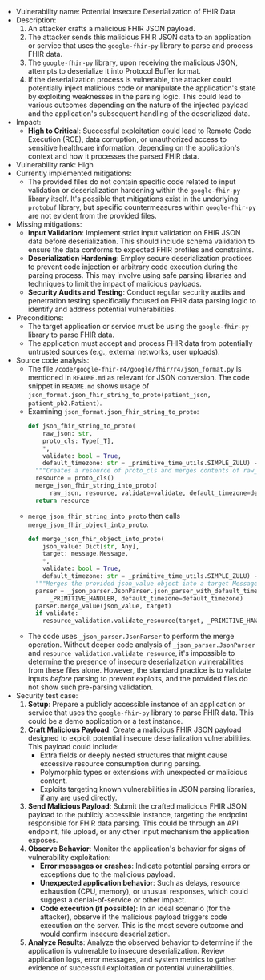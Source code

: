 - Vulnerability name: Potential Insecure Deserialization of FHIR Data
- Description:
    1. An attacker crafts a malicious FHIR JSON payload.
    2. The attacker sends this malicious FHIR JSON data to an application or service that uses the `google-fhir-py` library to parse and process FHIR data.
    3. The `google-fhir-py` library, upon receiving the malicious JSON, attempts to deserialize it into Protocol Buffer format.
    4. If the deserialization process is vulnerable, the attacker could potentially inject malicious code or manipulate the application's state by exploiting weaknesses in the parsing logic. This could lead to various outcomes depending on the nature of the injected payload and the application's subsequent handling of the deserialized data.
- Impact:
    - **High to Critical**: Successful exploitation could lead to Remote Code Execution (RCE), data corruption, or unauthorized access to sensitive healthcare information, depending on the application's context and how it processes the parsed FHIR data.
- Vulnerability rank: High
- Currently implemented mitigations:
    - The provided files do not contain specific code related to input validation or deserialization hardening within the `google-fhir-py` library itself. It's possible that mitigations exist in the underlying `protobuf` library, but specific countermeasures within `google-fhir-py` are not evident from the provided files.
- Missing mitigations:
    - **Input Validation**: Implement strict input validation on FHIR JSON data before deserialization. This should include schema validation to ensure the data conforms to expected FHIR profiles and constraints.
    - **Deserialization Hardening**: Employ secure deserialization practices to prevent code injection or arbitrary code execution during the parsing process. This may involve using safe parsing libraries and techniques to limit the impact of malicious payloads.
    - **Security Audits and Testing**: Conduct regular security audits and penetration testing specifically focused on FHIR data parsing logic to identify and address potential vulnerabilities.
- Preconditions:
    - The target application or service must be using the `google-fhir-py` library to parse FHIR data.
    - The application must accept and process FHIR data from potentially untrusted sources (e.g., external networks, user uploads).
- Source code analysis:
    - The file `/code/google-fhir-r4/google/fhir/r4/json_format.py` is mentioned in `README.md` as relevant for JSON conversion. The code snippet in `README.md` shows usage of `json_format.json_fhir_string_to_proto(patient_json, patient_pb2.Patient)`.
    - Examining `json_format.json_fhir_string_to_proto`:
        ```python
        def json_fhir_string_to_proto(
            raw_json: str,
            proto_cls: Type[_T],
            *,
            validate: bool = True,
            default_timezone: str = _primitive_time_utils.SIMPLE_ZULU) -> _T:
          """Creates a resource of proto_cls and merges contents of raw_json into it."""
          resource = proto_cls()
          merge_json_fhir_string_into_proto(
              raw_json, resource, validate=validate, default_timezone=default_timezone)
          return resource
        ```
    - `merge_json_fhir_string_into_proto` then calls `merge_json_fhir_object_into_proto`.
        ```python
        def merge_json_fhir_object_into_proto(
            json_value: Dict[str, Any],
            target: message.Message,
            *,
            validate: bool = True,
            default_timezone: str = _primitive_time_utils.SIMPLE_ZULU) -> None:
          """Merges the provided json_value object into a target Message."""
          parser = _json_parser.JsonParser.json_parser_with_default_timezone(
              _PRIMITIVE_HANDLER, default_timezone=default_timezone)
          parser.merge_value(json_value, target)
          if validate:
            resource_validation.validate_resource(target, _PRIMITIVE_HANDLER)
        ```
    - The code uses `_json_parser.JsonParser` to perform the merge operation. Without deeper code analysis of `_json_parser.JsonParser` and `resource_validation.validate_resource`, it's impossible to determine the presence of insecure deserialization vulnerabilities from these files alone. However, the standard practice is to validate inputs *before* parsing to prevent exploits, and the provided files do not show such pre-parsing validation.
- Security test case:
    1. **Setup**: Prepare a publicly accessible instance of an application or service that uses the `google-fhir-py` library to parse FHIR data. This could be a demo application or a test instance.
    2. **Craft Malicious Payload**: Create a malicious FHIR JSON payload designed to exploit potential insecure deserialization vulnerabilities. This payload could include:
        - Extra fields or deeply nested structures that might cause excessive resource consumption during parsing.
        - Polymorphic types or extensions with unexpected or malicious content.
        - Exploits targeting known vulnerabilities in JSON parsing libraries, if any are used directly.
    3. **Send Malicious Payload**: Submit the crafted malicious FHIR JSON payload to the publicly accessible instance, targeting the endpoint responsible for FHIR data parsing. This could be through an API endpoint, file upload, or any other input mechanism the application exposes.
    4. **Observe Behavior**: Monitor the application's behavior for signs of vulnerability exploitation:
        - **Error messages or crashes**: Indicate potential parsing errors or exceptions due to the malicious payload.
        - **Unexpected application behavior**: Such as delays, resource exhaustion (CPU, memory), or unusual responses, which could suggest a denial-of-service or other impact.
        - **Code execution (if possible)**: In an ideal scenario (for the attacker), observe if the malicious payload triggers code execution on the server. This is the most severe outcome and would confirm insecure deserialization.
    5. **Analyze Results**: Analyze the observed behavior to determine if the application is vulnerable to insecure deserialization. Review application logs, error messages, and system metrics to gather evidence of successful exploitation or potential vulnerabilities.